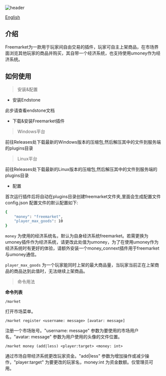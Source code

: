 ![header](https://capsule-render.vercel.app/api?type=waving&height=300&color=gradient&text=Freemarket)

 [English](README.md)

## 介绍

Freemarket为一款用于玩家间自由交易的插件，玩家可自主上架商品，在市场界面浏览其他玩家的商品并购买，其自带一个经济系统，也支持使用umoney作为经济系统。

## 如何使用

> 安装&配置

* 安装Endstone

此步请查看endstone文档

* 下载&安装Freemarket插件

> Windows平台

前往Releases处下载最新的Windows版本的压缩包,然后解压其中的文件到服务端的plugins目录

> Linux平台

前往Releases处下载最新的Linux版本的压缩包,然后解压其中的文件到服务端的plugins目录

* 配置

首次运行插件后将自动在plugins目录创建freemarket文件夹,里面会生成配置文件config.json
配置文件的默认配置如下:

```bash
{
    "money": "freemarket",
    "player_max_goods": 10
}
```

`money` 为使用的经济系统名，默认为自身经济系统freemarket。若需更换为umoney插件作为经济系统，请更改此处值为umoney，为了在使用umoney作为经济系统时有更好的体验，请额外安装一个money_connext插件用于freemarket与umoney通信。



`player_max_goods` 为一个玩家能同时上架的最大商品量，当玩家当前正在上架商品的商品达到此值时，无法继续上架商品。

> 命令用法

**命令列表**

```shell
/market
```

打开市场菜单。

```shell
/market register <username: message> [avatar: message]
```

注册一个市场账号。"username: message" 参数为要使用的市场用户名，"avatar: message" 参数为用户使用的头像的文件位置。

```shell
/market money (add|less) <player:target> <money: int>
```

通过市场自带经济系统更改玩家资金。"add|less" 参数为增加操作或减少操作，"player:target" 为要更改的玩家名，money:int 为资金数额。仅管理员可用。
